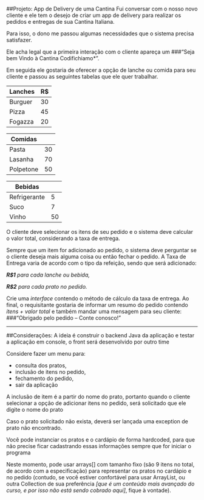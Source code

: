 ##Projeto: App de Delivery de uma Cantina
Fui conversar com o nosso novo cliente e ele tem o desejo de criar um app de delivery para realizar os pedidos e entregas de sua Cantina Italiana.

Para isso, o dono me passou algumas necessidades que o sistema precisa satisfazer.

Ele acha legal que a primeira interação com o cliente apareça um 
###“Seja bem Vindo à Cantina Codifichiamo*”.

Em seguida ele gostaria de oferecer a opção de lanche ou comida para seu cliente e passou as seguintes tabelas que ele quer trabalhar.

| **Lanches** | R$  |
|-------------|-----|
| Burguer     | 30  |
| Pizza       | 45  |
| Fogazza     | 20  |

| **Comidas** |     |
|-------------|-----|
| Pasta       | 30  |
| Lasanha     | 70  |
| Polpetone   | 50  |

| **Bebidas**  |     |
|--------------|-----|
| Refrigerante | 5   |
| Suco         | 7   |
| Vinho        | 50  |

O cliente deve selecionar os itens de seu pedido e o sistema deve calcular o valor total, considerando a taxa de entrega.

Sempre que um item for adicionado ao pedido, o sistema deve perguntar se o cliente deseja mais alguma coisa ou então fechar o pedido.
A Taxa de Entrega varia de acordo com o tipo da refeição, sendo que será adicionado: 

_**R$1** para cada lanche ou bebida,_ 

_**R$2** para cada prato no pedido._

Crie uma _interface_ contendo o método de cálculo da taxa de entrega.
Ao final, o requisitante gostaria de informar um resumo do pedido contendo _itens + valor total_ e também mandar uma mensagem para seu cliente: 
###“Obrigado pelo pedido – Conte conosco!”

********

##Considerações:
A ideia é construir o backend Java da aplicação e testar a aplicação em console, o front será desenvolvido por outro time

Considere fazer um menu para: 
- consulta dos pratos, 
- inclusão de itens no pedido, 
- fechamento do pedido, 
- sair da aplicação

A inclusão de item é a partir do nome do prato, portanto quando o cliente selecionar a opção de adicionar itens no pedido, será solicitado que ele digite o nome do prato

Caso o prato solicitado não exista, deverá ser lançada uma exception de prato não encontrado.

Você pode instanciar os pratos e o cardápio de forma hardcoded, para que não precise ficar cadastrando essas informações sempre que for iniciar o programa

Neste momento, pode usar arrays[] com tamanho fixo (são 9 itens no total, de acordo com a especificação) para representar os pratos no cardápio e no pedido (contudo, se você estiver confortável para usar ArrayList, ou outra Collection de sua preferência
_[que é um conteúdo mais avançado do curso, e por isso não está sendo cobrado aqui]_, fique à vontade).
